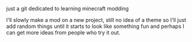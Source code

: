 just a git dedicated to learning minecraft modding

I'll slowly make a mod on a new project, still no idea of a theme so I'll just add random things until it starts to look like something fun and perhaps I can get more ideas from people who try it out.
